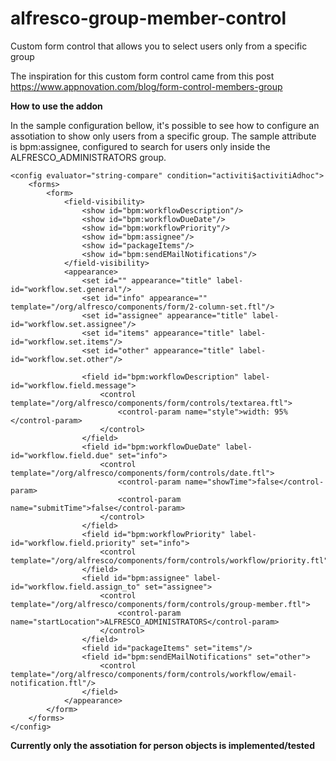 # alfresco-group-member-control
Custom form control that allows you to select users only from a specific group

The inspiration for this custom form control came from this post https://www.appnovation.com/blog/form-control-members-group

**How to use the addon**

In the sample configuration bellow, it's possible to see how to configure an assotiation to show only users from a specific group.
The sample attribute is bpm:assignee, configured to search for users only inside the ALFRESCO_ADMINISTRATORS group.

    <config evaluator="string-compare" condition="activiti$activitiAdhoc">
        <forms>
            <form>
                <field-visibility>
                    <show id="bpm:workflowDescription"/>
                    <show id="bpm:workflowDueDate"/>
                    <show id="bpm:workflowPriority"/>
                    <show id="bpm:assignee"/>
                    <show id="packageItems"/>
                    <show id="bpm:sendEMailNotifications"/>
                </field-visibility>
                <appearance>
                    <set id="" appearance="title" label-id="workflow.set.general"/>
                    <set id="info" appearance="" template="/org/alfresco/components/form/2-column-set.ftl"/>
                    <set id="assignee" appearance="title" label-id="workflow.set.assignee"/>
                    <set id="items" appearance="title" label-id="workflow.set.items"/>
                    <set id="other" appearance="title" label-id="workflow.set.other"/>
    
                    <field id="bpm:workflowDescription" label-id="workflow.field.message">
                        <control template="/org/alfresco/components/form/controls/textarea.ftl">
                            <control-param name="style">width: 95%</control-param>
                        </control>
                    </field>
                    <field id="bpm:workflowDueDate" label-id="workflow.field.due" set="info">
                        <control template="/org/alfresco/components/form/controls/date.ftl">
                            <control-param name="showTime">false</control-param>
                            <control-param name="submitTime">false</control-param>
                        </control>
                    </field>
                    <field id="bpm:workflowPriority" label-id="workflow.field.priority" set="info">
                        <control template="/org/alfresco/components/form/controls/workflow/priority.ftl"/>
                    </field>
                    <field id="bpm:assignee" label-id="workflow.field.assign_to" set="assignee">
                        <control template="/org/alfresco/components/form/controls/group-member.ftl">
                            <control-param name="startLocation">ALFRESCO_ADMINISTRATORS</control-param>
                        </control>
                    </field>
                    <field id="packageItems" set="items"/>
                    <field id="bpm:sendEMailNotifications" set="other">
                        <control template="/org/alfresco/components/form/controls/workflow/email-notification.ftl"/>
                    </field>
                </appearance>
            </form>
        </forms>
    </config>
    
**Currently only the assotiation for person objects is implemented/tested**